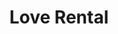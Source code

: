 --- 
title: "Love Rental"
publishdate: "2019-5-26T16:48:46+02:00"
src: "https://365manga.net/manga/love-rental"
image: "https://data.365manga.net/images/thumbnails/19209-love-rental.jpg"
description: "Summary from Liquid Passion: Ren is a cat from the Pet rental organization. He can give his master anything they desire as long as they don't hurt him. What will his new owner want him to do? (Hint: It starts with s and ends in x...)"
---